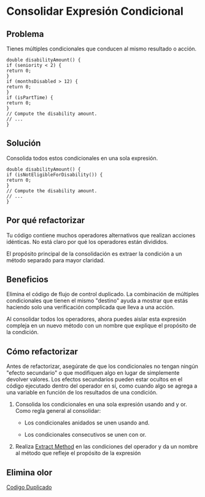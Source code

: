 # Consolidar Expresión Condicional

## Problema

Tienes múltiples condicionales que conducen al mismo resultado o acción.

```
double disabilityAmount() {
if (seniority < 2) {
return 0;
}
if (monthsDisabled > 12) {
return 0;
}
if (isPartTime) {
return 0;
}
// Compute the disability amount.
// ...
}
```

## Solución

Consolida todos estos condicionales en una sola expresión.

```
double disabilityAmount() {
if (isNotEligibleForDisability()) {
return 0;
}
// Compute the disability amount.
// ...
}
```

## Por qué refactorizar

Tu código contiene muchos operadores alternativos que realizan acciones idénticas. No está claro por qué los operadores están divididos.

El propósito principal de la consolidación es extraer la condición a un método separado para mayor claridad.

## Beneficios

Elimina el código de flujo de control duplicado. La combinación de múltiples condicionales que tienen el mismo "destino" ayuda a mostrar que estás haciendo solo una verificación complicada que lleva a una acción.

Al consolidar todos los operadores, ahora puedes aislar esta expresión compleja en un nuevo método con un nombre que explique el propósito de la condición.

## Cómo refactorizar

Antes de refactorizar, asegúrate de que los condicionales no tengan ningún "efecto secundario" o que modifiquen algo en lugar de simplemente devolver valores. Los efectos secundarios pueden estar ocultos en el código ejecutado dentro del operador en sí, como cuando algo se agrega a una variable en función de los resultados de una condición.

1. Consolida los condicionales en una sola expresión usando and y or. Como regla general al consolidar:

    - Los condicionales anidados se unen usando and.

    - Los condicionales consecutivos se unen con or.

2. Realiza [Extract Method](../RefactoringPattern/ExtractMethod.md) en las condiciones del operador y da un nombre al método que refleje el propósito de la expresión

## Elimina olor

[Codigo Duplicado](../CodeSmell/DuplicateCode.md)